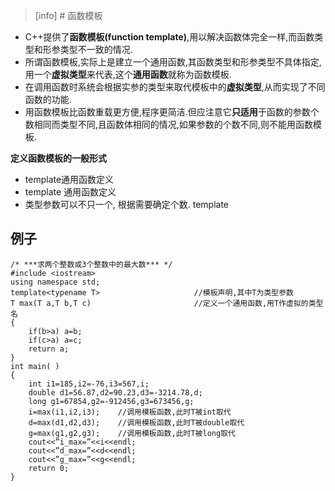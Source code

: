 >[info] # 函数模板

*   C++提供了**函数模板(function template)**,用以解决函数体完全一样,而函数类型和形参类型不一致的情况.
*   所谓函数模板,实际上是建立一个通用函数,其函数类型和形参类型不具体指定,用一个**虚拟类型**来代表,这个**通用函数**就称为函数模板.
*   在调用函数时系统会根据实参的类型来取代模板中的**虚拟类型**,从而实现了不同函数的功能.
*   用函数模板比函数重载更方便,程序更简洁.但应注意它**只适用**于函数的参数个数相同而类型不同,且函数体相同的情况,如果参数的个数不同,则不能用函数模板.

**定义函数模板的一般形式**

*   template通用函数定义
*   template  通用函数定义
*   类型参数可以不只一个, 根据需要确定个数. template 

## **例子**

~~~
/* ***求两个整数或3个整数中的最大数*** */
#include <iostream>
using namespace std;
template<typename T>                     //模板声明,其中T为类型参数
T max(T a,T b,T c)                       //定义一个通用函数,用T作虚拟的类型名
{
	if(b>a) a=b;
    if(c>a) a=c;
    return a;
}
int main( )
{
	int i1=185,i2=-76,i3=567,i;
    double d1=56.87,d2=90.23,d3=-3214.78,d;
    long g1=67854,g2=-912456,g3=673456,g;
    i=max(i1,i2,i3);    //调用模板函数,此时T被int取代
    d=max(d1,d2,d3);    //调用模板函数,此时T被double取代
    g=max(g1,g2,g3);    //调用模板函数,此时T被long取代
    cout<<”i_max=”<<i<<endl;
    cout<<”d_max=”<<d<<endl;
    cout<<”g_max=”<<g<<endl;
    return 0;
}
~~~

